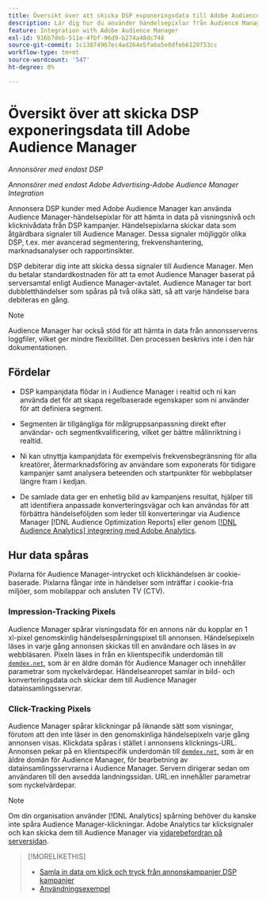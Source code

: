 ```yaml
---
title: Översikt över att skicka DSP exponeringsdata till Adobe Audience Manager
description: Lär dig hur du använder händelsepixlar från Audience Manager för att hämta in data på visningsnivå och klicknivå från annonskampanjer DSP
feature: Integration with Adobe Audience Manager
exl-id: 916b7deb-511e-4fbf-96d9-b274a48dc748
source-git-commit: 1c13874967ec4ad264e5fa6a5e0dfeb6120f53cc
workflow-type: tm+mt
source-wordcount: '547'
ht-degree: 0%

---
```


# Översikt över att skicka DSP exponeringsdata till Adobe Audience Manager

*Annonsörer med endast DSP*

*Annonsörer med endast Adobe Advertising-Adobe Audience Manager Integration*

Annonsera DSP kunder med Adobe Audience Manager kan använda Audience Manager-händelsepixlar för att hämta in data på visningsnivå och klicknivådata från DSP kampanjer. Händelsepixlarna skickar data som åtgärdbara signaler till Audience Manager. Dessa signaler möjliggör olika DSP, t.ex. mer avancerad segmentering, frekvenshantering, marknadsanalyser och rapportinsikter.

DSP debiterar dig inte att skicka dessa signaler till Audience Manager. Men du betalar standardkostnaden för att ta emot Audience Manager baserat på serversamtal enligt Audience Manager-avtalet. Audience Manager tar bort dubbletthändelser som spåras på två olika sätt, så att varje händelse bara debiteras en gång.

>[!NOTE]
>
> Audience Manager har också stöd för att hämta in data från annonsserverns loggfiler, vilket ger mindre flexibilitet. Den processen beskrivs inte i den här dokumentationen.

## Fördelar

* DSP kampanjdata flödar in i Audience Manager i realtid och ni kan använda det för att skapa regelbaserade egenskaper som ni använder för att definiera segment.

* Segmenten är tillgängliga för målgruppsanpassning direkt efter användar- och segmentkvalificering, vilket ger bättre målinriktning i realtid.

* Ni kan utnyttja kampanjdata för exempelvis frekvensbegränsning för alla kreatörer, återmarknadsföring av användare som exponerats för tidigare kampanjer samt analysera beteenden och startpunkter för webbplatser längre fram i kedjan.

* De samlade data ger en enhetlig bild av kampanjens resultat, hjälper till att identifiera anpassade konverteringsvägar och kan användas för att förbättra händelseföljden som leder till konverteringar via Audience Manager [!DNL Audience Optimization Reports] eller genom [[!DNL Audience Analytics] integrering med Adobe Analytics](/help/integrations/audience-manager/audience-analytics.md).

## Hur data spåras

Pixlarna för Audience Manager-intrycket och klickhändelsen är cookie-baserade. Pixlarna fångar inte in händelser som inträffar i cookie-fria miljöer, som mobilappar och ansluten TV (CTV).

### Impression-Tracking Pixels

Audience Manager spårar visningsdata för en annons när du kopplar en 1 xl-pixel genomskinlig händelsespårningspixel till annonsen. Händelsepixeln läses in varje gång annonsen skickas till en användare och läses in av webbläsaren. Pixeln läses in från en klientspecifik underdomän till [`demdex.net`](https://experienceleague.adobe.com/docs/audience-manager/user-guide/reference/demdex-calls.html), som är en äldre domän för Audience Manager och innehåller parametrar som nyckelvärdepar. Händelseanropet samlar in bild- och konverteringsdata och skickar dem till Audience Manager datainsamlingsservrar.

### Click-Tracking Pixels

Audience Manager spårar klickningar på liknande sätt som visningar, förutom att den inte läser in den genomskinliga händelsepixeln varje gång annonsen visas. Klickdata spåras i stället i annonsens klicknings-URL. Annonsen pekar på en klientspecifik underdomän till [`demdex.net`](https://experienceleague.adobe.com/docs/audience-manager/user-guide/reference/demdex-calls.html), som är en äldre domän för Audience Manager, för bearbetning av datainsamlingsservrarna i Audience Manager. Servern dirigerar sedan om användaren till den avsedda landningssidan. URL:en innehåller parametrar som nyckelvärdepar.

>[!NOTE]
>
>Om din organisation använder [!DNL Analytics] spårning behöver du kanske inte spåra Audience Manager-klickningar. Adobe Analytics tar klicksignaler och kan skicka dem till Audience Manager via [vidarebefordran på serversidan](https://experienceleague.adobe.com/docs/analytics/admin/admin-tools/server-side-forwarding/ssf.html).

>[!MORELIKETHIS]
>
>* [Samla in data om klick och tryck från annonskampanjer DSP kampanjer](collect.md)
>* [Användningsexempel](use-cases.md)

